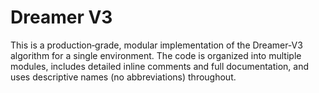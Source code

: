 # Dreamer V3

This is a production‑grade, modular implementation of the Dreamer‑V3 algorithm for a single environment.
The code is organized into multiple modules, includes detailed inline comments and full documentation,
and uses descriptive names (no abbreviations) throughout.
